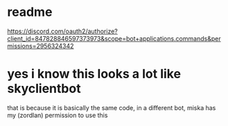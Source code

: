 # readme
https://discord.com/oauth2/authorize?client_id=847828846597373973&scope=bot+applications.commands&permissions=2956324342

# yes i know this looks a lot like skyclientbot
that is because it is basically the same code, in a different bot, miska has my (zordlan) permission to use this
